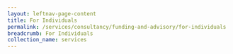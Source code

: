 ```yaml
---
layout: leftnav-page-content
title: For Individuals
permalink: /services/consultancy/funding-and-advisory/for-individuals
breadcrumb: For Individuals
collection_name: services
---
```

